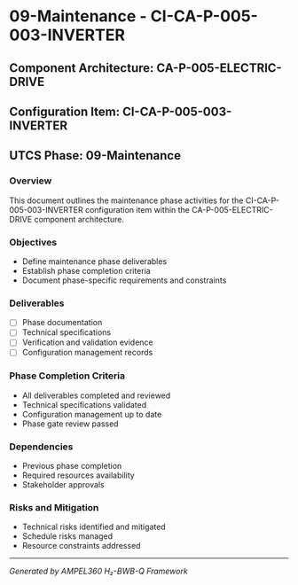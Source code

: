 # 09-Maintenance - CI-CA-P-005-003-INVERTER

## Component Architecture: CA-P-005-ELECTRIC-DRIVE
## Configuration Item: CI-CA-P-005-003-INVERTER
## UTCS Phase: 09-Maintenance

### Overview
This document outlines the maintenance phase activities for the CI-CA-P-005-003-INVERTER configuration item within the CA-P-005-ELECTRIC-DRIVE component architecture.

### Objectives
- Define maintenance phase deliverables
- Establish phase completion criteria
- Document phase-specific requirements and constraints

### Deliverables
- [ ] Phase documentation
- [ ] Technical specifications
- [ ] Verification and validation evidence
- [ ] Configuration management records

### Phase Completion Criteria
- All deliverables completed and reviewed
- Technical specifications validated
- Configuration management up to date
- Phase gate review passed

### Dependencies
- Previous phase completion
- Required resources availability
- Stakeholder approvals

### Risks and Mitigation
- Technical risks identified and mitigated
- Schedule risks managed
- Resource constraints addressed

---
*Generated by AMPEL360 H₂-BWB-Q Framework*
